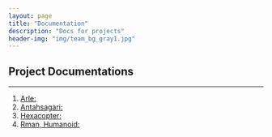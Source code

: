 ```yaml
---
layout: page
title: "Documentation"
description: "Docs for projects"
header-img: "img/team_bg_gray1.jpg"
---
```


## Project Documentations
******************************

1. [Arle: ](http://172.16.101.237/arle/build/html/index.html)
2. [Antahsagari: ](http://172.16.101.237/antahsagari/build/html/antahsagari_index.html)
3. [Hexacopter: ](http://172.16.101.237/hexacopter/build/html/hexa_index.html)
4. [Rman, Humanoid: ](http://172.16.101.237/raman/build/html/raman_index.html)